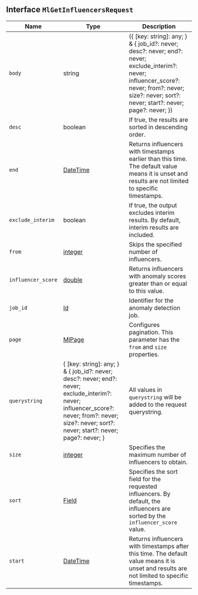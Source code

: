 ## Interface `MlGetInfluencersRequest`

| Name | Type | Description |
| - | - | - |
| `body` | string | ({ [key: string]: any; } & { job_id?: never; desc?: never; end?: never; exclude_interim?: never; influencer_score?: never; from?: never; size?: never; sort?: never; start?: never; page?: never; }) | All values in `body` will be added to the request body. |
| `desc` | boolean | If true, the results are sorted in descending order. |
| `end` | [DateTime](./DateTime.md) | Returns influencers with timestamps earlier than this time. The default value means it is unset and results are not limited to specific timestamps. |
| `exclude_interim` | boolean | If true, the output excludes interim results. By default, interim results are included. |
| `from` | [integer](./integer.md) | Skips the specified number of influencers. |
| `influencer_score` | [double](./double.md) | Returns influencers with anomaly scores greater than or equal to this value. |
| `job_id` | [Id](./Id.md) | Identifier for the anomaly detection job. |
| `page` | [MlPage](./MlPage.md) | Configures pagination. This parameter has the `from` and `size` properties. |
| `querystring` | { [key: string]: any; } & { job_id?: never; desc?: never; end?: never; exclude_interim?: never; influencer_score?: never; from?: never; size?: never; sort?: never; start?: never; page?: never; } | All values in `querystring` will be added to the request querystring. |
| `size` | [integer](./integer.md) | Specifies the maximum number of influencers to obtain. |
| `sort` | [Field](./Field.md) | Specifies the sort field for the requested influencers. By default, the influencers are sorted by the `influencer_score` value. |
| `start` | [DateTime](./DateTime.md) | Returns influencers with timestamps after this time. The default value means it is unset and results are not limited to specific timestamps. |
